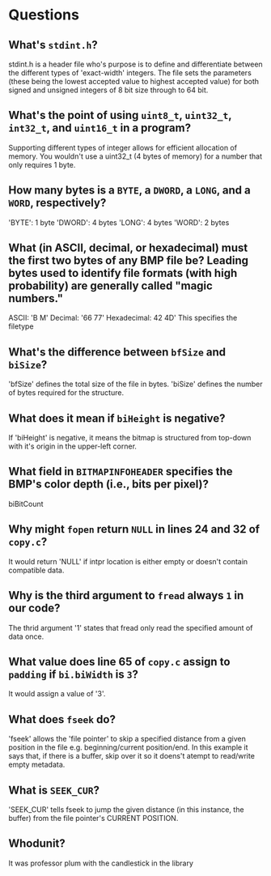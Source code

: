 # Questions

## What's `stdint.h`?

stdint.h is a header file who's purpose is to define and differentiate between the different types of 'exact-width' integers. The file sets the parameters (these being the lowest accepted value to highest accepted value) for both signed and unsigned integers of 8 bit size through to 64 bit.

## What's the point of using `uint8_t`, `uint32_t`, `int32_t`, and `uint16_t` in a program?

Supporting different types of integer allows for efficient allocation of memory. You wouldn't use a uint32_t (4 bytes of memory) for a number that only requires 1 byte.

## How many bytes is a `BYTE`, a `DWORD`, a `LONG`, and a `WORD`, respectively?

'BYTE': 1 byte
'DWORD': 4 bytes
'LONG': 4 bytes
'WORD': 2 bytes

## What (in ASCII, decimal, or hexadecimal) must the first two bytes of any BMP file be? Leading bytes used to identify file formats (with high probability) are generally called "magic numbers."

ASCII: 'B M'
Decimal: '66 77'
Hexadecimal: 42 4D'
This specifies the filetype

## What's the difference between `bfSize` and `biSize`?

'bfSize' defines the total size of the file in bytes.
'biSize' defines the number of bytes required for the structure.

## What does it mean if `biHeight` is negative?

If 'biHeight' is negative, it means the bitmap is structured from top-down with it's origin in the upper-left corner.

## What field in `BITMAPINFOHEADER` specifies the BMP's color depth (i.e., bits per pixel)?

biBitCount

## Why might `fopen` return `NULL` in lines 24 and 32 of `copy.c`?

It would return 'NULL' if intpr location is either empty or doesn't contain compatible data.

## Why is the third argument to `fread` always `1` in our code?

The thrid argument '1' states that fread only read the specified amount of data once.

## What value does line 65 of `copy.c` assign to `padding` if `bi.biWidth` is `3`?

It would assign a value of '3'.

## What does `fseek` do?

'fseek' allows the 'file pointer' to skip a specified distance from a given position in the file e.g. beginning/current position/end.
In this example it says that, if there is a buffer, skip over it so it doens't atempt to read/write empty metadata.

## What is `SEEK_CUR`?

'SEEK_CUR' tells fseek to jump the given distance (in this instance, the buffer) from the file pointer's CURRENT POSITION.

## Whodunit?

It was professor plum with the candlestick in the library
